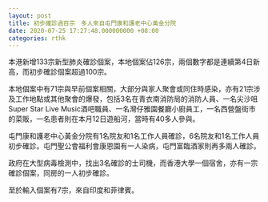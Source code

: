 ```yaml
---
layout: post
title: 初步確診過百宗　多人來自屯門康和護老中心黃金分院
date: 2020-07-25 17:27:48.000000000 +08:00
categories: rthk
---
```


本港新增133宗新型肺炎確診個案，本地個案佔126宗，兩個數字都是連續第4日新高，而初步確診個案超過100宗。

本地個案中有71宗與早前個案相關，大部分與家人聚會或同住時感染，亦有21宗涉及工作地點或其他聚會的爆發，包括3名在青衣南消防局的消防人員、一名尖沙咀Super Star Live Music酒吧職員、一名灣仔雅園餐廳小廚員工，一名西營盤街市的菜販，一名患者則在本月12日遊船河，當時有40多人參與。

屯門康和護老中心黃金分院有1名院友和1名工作人員確診，6名院友和1名工作人員初步確診。屯門聖公會福利會康恩園有一人染病，屯門富臨酒家則再多兩人確診。

政府在大型病毒檢測中，找出3名確診的士司機，而香港大學一個宿舍，亦有一宗確診個案，同房的一人初步確診。

至於輸入個案有7宗，來自印度和菲律賓。
